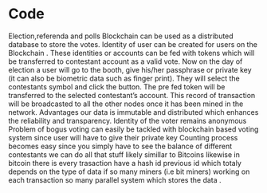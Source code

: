 # Code
Election,referenda and polls 
Blockchain can be used as a distributed database to store the votes. Identity of user can be created for users on the Blockchain . These identities or accounts can be fed with tokens which will be transferred to contestant account as a valid vote. Now on the day of election a user will go to the booth, give his/her passphrase or private key (it can also be biometric data such as finger print). They will select the contestants symbol and click the button. The pre fed token will be transferred to the selected contestant’s account. This record of transaction will be broadcasted to all the other nodes once it has been mined in the network.
Advantages
our data is immutable and distributed which enhances the reliability and transparency.
Identity of the voter remains anonymous
Problem of bogus voting can easily be tackled with blockchain based voting system since user will have to give their private key
Counting process becomes easy since you simply have to see the balance of different contestants
we can do all that stuff likely simillar to Bitcoins likewise in bitcoin there is every trasaction have a hash id previous id which totaly
depends on the type of data if so many miners (i.e bit miners) working on each transaction so many parallel system which stores the data .
